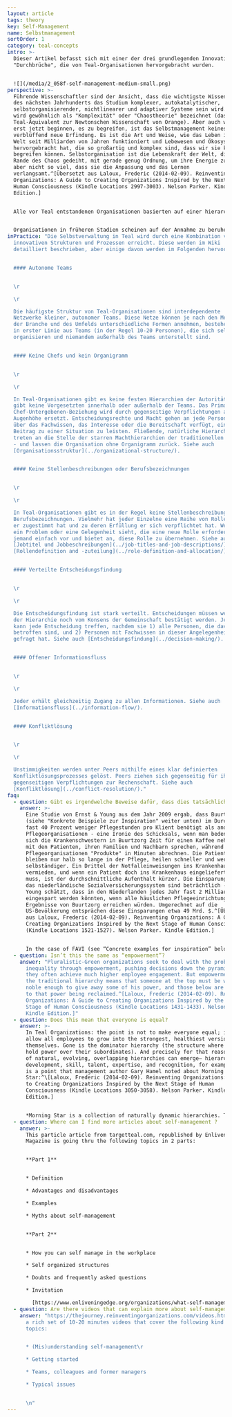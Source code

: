 ```yaml
---
layout: article
tags: theory
key: Self-Management
name: Selbstmanagement
sortOrder: 1
category: teal-concepts
intro: >-
  Dieser Artikel befasst sich mit einer der drei grundlegenden Innovationen oder
  "Durchbrüche", die von Teal-Organisationen hervorgebracht wurden.


  ![](/media/2_058f-self-management-medium-small.png)
perspective: >-
  Führende Wissenschaftler sind der Ansicht, dass die wichtigste Wissenschaft
  des nächsten Jahrhunderts das Studium komplexer, autokatalytischer,
  selbstorganisierender, nichtlinearer und adaptiver Systeme sein wird. Dies
  wird gewöhnlich als "Komplexität" oder "Chaostheorie" bezeichnet (das
  Teal-Äquivalent zur Newtonschen Wissenschaft von Orange). Aber auch wenn wir
  erst jetzt beginnen, es zu begreifen, ist das Selbstmanagement keineswegs eine
  verblüffend neue Erfindung. Es ist die Art und Weise, wie das Leben in der
  Welt seit Milliarden von Jahren funktioniert und Lebewesen und Ökosysteme
  hervorgebracht hat, die so großartig und komplex sind, dass wir sie kaum
  begreifen können. Selbstorganisation ist die Lebenskraft der Welt, die am
  Rande des Chaos gedeiht, mit gerade genug Ordnung, um ihre Energie zu bündeln,
  aber nicht so viel, dass sie die Anpassung und das Lernen
  verlangsamt.^[Übersetzt aus Laloux, Frederic (2014-02-09). Reinventing
  Organizations: A Guide to Creating Organizations Inspired by the Next Stage of
  Human Consciousness (Kindle Locations 2997-3003). Nelson Parker. Kindle
  Edition.]


  Alle vor Teal entstandenen Organisationen basierten auf einer hierarchischen Machtstruktur, in der bestimmte Personen Autorität über andere ausübten. Die Konzentration von Macht und Entscheidungsfindung an der Spitze, die die Kollegen in Mächtige und Ohnmächtige trennt, bringt Probleme mit sich, die Organisationen schon seit Menschengedenken plagen. Macht wird in Organisationen als ein knappes Gut angesehen, um das es sich zu kämpfen lohnt. Diese Situation bringt unweigerlich die Schattenseiten der menschlichen Natur zum Vorschein: persönlicher Ehrgeiz, Politik, Misstrauen, Angst und Gier. An der Basis von Organisationen ruft sie oft die Zwillingsbrüder der Machtlosigkeit hervor: Resignation und Verbitterung. Der weit verbreitete Mangel an Motivation, den wir in vielen Unternehmen beobachten, ist eine verheerende Nebenwirkung der ungleichen Machtverteilung. Für einige wenige glückliche Menschen ist die Arbeit ein Ort der freudigen Selbstverwirklichung, ein Ort der Kameradschaft mit Kolleginnen in Verfolgung eines sinnvollen Ziels. Für viel zu viele ist es einfach nur Plackerei, ein paar Stunden des Lebens, die sie jeden Tag im Austausch für einen Gehaltsscheck "vermieten". Die Geschichte der globalen Arbeitnehmerschaft ist eine traurige Geschichte von verschwendetem Talent und Energie.^[Übersetzt aus Laloux, Frederic (2014-02-09). Reinventing Organizations: A Guide to Creating Organizations Inspired by the Next Stage of Human Consciousness (Kindle Locations 1416-1423). Nelson Parker. Kindle Edition.] ^[In einer 2012 von Tower Watson, einem Personalberatungsunternehmen, durchgeführten Umfrage wurden 32.000 Beschäftigte in Unternehmen in 29 Ländern befragt, um das Engagement der Mitarbeiter zu messen (sowie die Schlüsselfaktoren, die zum Engagement beitragen, wie das Vertrauen in die Unternehmensleitung und das wahrgenommene Interesse der Unternehmensleitung am Wohlergehen der Mitarbeiter). Die übergreifende Schlussfolgerung: Nur etwa ein Drittel der Menschen ist bei ihrer Arbeit engagiert (35 Prozent). Viel mehr Menschen sind "distanziert" oder aktiv "unengagiert" (43 Prozent). Die restlichen 22 Prozent fühlen sich "nicht unterstützt".] ^[Eine ausführliche Diskussion darüber, was den modernen Arbeitnehmer motiviert, finden Sie unter Drive: The Surprising Truth About What Motivates Us by Daniel Pink, Riverhead Hardcover, 2009.]


  Organisationen in früheren Stadien scheinen auf der Annahme zu beruhen, dass man den Mitarbeitern nicht zutrauen kann, ohne Aufsicht im besten Interesse der Organisation zu handeln. Teal-Organisationen sind auf einem Fundament gegenseitigen Vertrauens aufgebaut. Arbeiter und Angestellte werden als vernünftige Menschen angesehen, die gute Arbeit leisten wollen und denen man vertrauen kann, dass sie das Richtige tun. Unter dieser Prämisse sind nur sehr wenige Regeln und Kontrollmechanismen erforderlich. Und die Mitarbeiter sind motiviert, außergewöhnliche Dinge zu leisten.
inPractice: "Die Selbstverwaltung in Teal wird durch eine Kombination von
  innovativen Strukturen und Prozessen erreicht. Diese werden im Wiki
  detailliert beschrieben, aber einige davon werden im Folgenden hervorgehoben:


  #### Autonome Teams


  \r

  \r

  Die häufigste Struktur von Teal-Organisationen sind interdependente
  Netzwerke kleiner, autonomer Teams. Diese Netze können je nach den Merkmalen
  der Branche und des Umfelds unterschiedliche Formen annehmen, bestehen jedoch
  in erster Linie aus Teams (in der Regel 10-20 Personen), die sich selbst
  organisieren und niemandem außerhalb des Teams unterstellt sind.


  #### Keine Chefs und kein Organigramm


  \r

  \r

  In Teal-Organisationen gibt es keine festen Hierarchien der Autorität. Es
  gibt keine Vorgesetzten innerhalb oder außerhalb der Teams. Das Primat der
  Chef-Untergebenen-Beziehung wird durch gegenseitige Verpflichtungen auf
  Augenhöhe ersetzt. Entscheidungsrechte und Macht gehen an jede Person, die
  über das Fachwissen, das Interesse oder die Bereitschaft verfügt, einen
  Beitrag zu einer Situation zu leisten. Fließende, natürliche Hierarchien
  treten an die Stelle der starren Machthierarchien der traditionellen Pyramide
  - und lassen die Organisation ohne Organigramm zurück. Siehe auch
  [Organisationsstruktur](../organizational-structure/).


  #### Keine Stellenbeschreibungen oder Berufsbezeichnungen


  \r

  \r

  In Teal-Organisationen gibt es in der Regel keine Stellenbeschreibungen oder
  Berufsbezeichnungen. Vielmehr hat jeder Einzelne eine Reihe von Rollen, denen
  er zugestimmt hat und zu deren Erfüllung er sich verpflichtet hat. Wenn jemand
  ein Problem oder eine Gelegenheit sieht, die eine neue Rolle erfordert, tritt
  jemand einfach vor und bietet an, diese Rolle zu übernehmen. Siehe auch
  [Jobtitel und Jobbeschreibungen](../job-titles-and-job-descriptions/) und
  [Rollendefinition and -zuteilung](../role-definition-and-allocation/).


  #### Verteilte Entscheidungsfindung


  \r

  \r

  Die Entscheidungsfindung ist stark verteilt. Entscheidungen müssen weder von
  der Hierarchie noch vom Konsens der Gemeinschaft bestätigt werden. Jede Person
  kann jede Entscheidung treffen, nachdem sie 1) alle Personen, die davon
  betroffen sind, und 2) Personen mit Fachwissen in dieser Angelegenheit um Rat
  gefragt hat. Siehe auch [Entscheidungsfindung](../decision-making/).


  #### Offener Informationsfluss


  \r

  \r

  Jeder erhält gleichzeitig Zugang zu allen Informationen. Siehe auch
  [Informationsfluss](../information-flow/).


  #### Konfliktlösung


  \r

  \r

  Unstimmigkeiten werden unter Peers mithilfe eines klar definierten
  Konfliktlösungsprozesses gelöst. Peers ziehen sich gegenseitig für ihre
  gegenseitigen Verpflichtungen zur Rechenschaft. Siehe auch
  [Konfliktlösung](../conflict-resolution/)."
faq:
  - question: Gibt es irgendwelche Beweise dafür, dass dies tatsächlich funktioniert?
    answer: >-
      Eine Studie von Ernst & Young aus dem Jahr 2009 ergab, dass Buurtzorg
      (siehe "Konkrete Beispiele zur Inspiration" weiter unten) im Durchschnitt
      fast 40 Prozent weniger Pflegestunden pro Klient benötigt als andere
      Pflegeorganisationen - eine Ironie des Schicksals, wenn man bedenkt, dass
      sich die Krankenschwestern in Buurtzorg Zeit für einen Kaffee nehmen und
      mit den Patienten, ihren Familien und Nachbarn sprechen, während andere
      Pflegeorganisationen "Produkte" in Minuten abrechnen. Die Patienten
      bleiben nur halb so lange in der Pflege, heilen schneller und werden
      selbständiger. Ein Drittel der Notfalleinweisungen ins Krankenhaus wird
      vermieden, und wenn ein Patient doch ins Krankenhaus eingeliefert werden
      muss, ist der durchschnittliche Aufenthalt kürzer. Die Einsparungen für
      das niederländische Sozialversicherungssystem sind beträchtlich - Ernst &
      Young schätzt, dass in den Niederlanden jedes Jahr fast 2 Milliarden Euro
      eingespart werden könnten, wenn alle häuslichen Pflegeeinrichtungen die
      Ergebnisse von Buurtzorg erreichen würden. Umgerechnet auf die
      US-Bevölkerung entsprächen diese Einsparungen etwa 49 Mrd. $.^[Übersetzt
      aus Laloux, Frederic (2014-02-09). Reinventing Organizations: A Guide to
      Creating Organizations Inspired by the Next Stage of Human Consciousness
      (Kindle Locations 1521-1527). Nelson Parker. Kindle Edition.]


      In the case of FAVI (see “Concrete examples for inspiration” below), a foundry based in France, all its competitors have moved to China to enjoy cheaper labor costs. And yet FAVI is not only the one producer left standing in Europe; it also commands a 50 percent market share for its gearbox forks. Its product quality is legendary, and its on-time delivery close to mythical: workers are proud of their record of not a single order delivered late in over 25 years. FAVI delivers high profit margins, year in and year out, despite Chinese competition, salaries well above average, and highly cyclical demand patterns.^[Laloux, Frederic (2014-02-09). Reinventing Organizations: A Guide to Creating Organizations Inspired by the Next Stage of Human Consciousness (Kindle Locations 1690-1694). Nelson Parker. Kindle Edition.]
  - question: Isn’t this the same as “empowerment”?
    answer: "Pluralistic-Green organizations seek to deal with the problem of power
      inequality through empowerment, pushing decisions down the pyramid, and
      they often achieve much higher employee engagement. But empowerment within
      the traditional hierarchy means that someone at the top must be wise or
      noble enough to give away some of his power, and those below are subject
      to that power being reclaimed.^[Laloux, Frederic (2014-02-09). Reinventing
      Organizations: A Guide to Creating Organizations Inspired by the Next
      Stage of Human Consciousness (Kindle Locations 1431-1433). Nelson Parker.
      Kindle Edition.]"
  - question: Does this mean that everyone is equal?
    answer: >-
      In Teal Organizations: the point is not to make everyone equal; it is to
      allow all employees to grow into the strongest, healthiest version of
      themselves. Gone is the dominator hierarchy (the structure where bosses
      hold power over their subordinates). And precisely for that reason, lots
      of natural, evolving, overlapping hierarchies can emerge— hierarchies of
      development, skill, talent, expertise, and recognition, for example. This
      is a point that management author Gary Hamel noted about Morning
      Star:^\[Laloux, Frederic (2014-02-09). Reinventing Organizations: A Guide
      to Creating Organizations Inspired by the Next Stage of Human
      Consciousness (Kindle Locations 3050-3058). Nelson Parker. Kindle
      Edition.]


      *Morning Star is a collection of naturally dynamic hierarchies. There isn’t one formal hierarchy; there are many informal ones. On any issue some colleagues will have a bigger say than others will, depending on their expertise and willingness to help. These are hierarchies of influence, not position, and they’re built from the bottom up. At Morning Star one accumulates authority by demonstrating expertise, helping peers, and adding value. Stop doing those things, and your influence wanes— as will your pay.*^\[Gary Hamel, “First, Let’s Fire All the Managers,” Harvard Business Review, December 2011, http:// hbr.org/ 2011/ 12/ first-lets-fire-all-the-managers, accessed April 11, 2012.]
  - question: Where can I find more articles about self-management ?
    answer: >-
      This particle article from targetteal.com, republished by Enlivening Edge
      Magazine is going thru the following topics in 2 parts:


      **Part 1**


      * Definition

      * Advantages and disadvantages

      * Examples

      * Myths about self-management


      **Part 2**


      * How you can self manage in the workplace

      * Self organized structures

      * Doubts and frequently asked questions

      * Invitation

        [https://www.enliveningedge.org/organizations/what-self-management-definition-advantages-examples-part-1/](<* https://www.enliveningedge.org/organizations/what-self-management-definition-advantages-examples-part-1/>)
  - question: Are there videos that can explain more about self-management?
    answer: "https://thejourney.reinventingorganizations.com/videos.html#4 contains
      a rich set of 10-20 minutes videos that cover the following kind of
      topics:


      * (Mis)understanding self-management\r

      * Getting started

      * Teams, colleagues and former managers

      * Typical issues


      \n"
---
```

